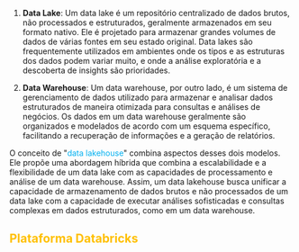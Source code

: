 
1. **Data Lake**: Um data lake é um repositório centralizado de dados brutos, não processados e estruturados, geralmente armazenados em seu formato nativo. Ele é projetado para armazenar grandes volumes de dados de várias fontes em seu estado original. Data lakes são frequentemente utilizados em ambientes onde os tipos e as estruturas dos dados podem variar muito, e onde a análise exploratória e a descoberta de insights são prioridades.
    
2. **Data Warehouse**: Um data warehouse, por outro lado, é um sistema de gerenciamento de dados utilizado para armazenar e analisar dados estruturados de maneira otimizada para consultas e análises de negócios. Os dados em um data warehouse geralmente são organizados e modelados de acordo com um esquema específico, facilitando a recuperação de informações e a geração de relatórios.
    

O conceito de "<span style="color:#00b0f0">data lakehouse</span>" combina aspectos desses dois modelos. Ele propõe uma abordagem híbrida que combina a escalabilidade e a flexibilidade de um data lake com as capacidades de processamento e análise de um data warehouse. Assim, um data lakehouse busca unificar a capacidade de armazenamento de dados brutos e não processados de um data lake com a capacidade de executar análises sofisticadas e consultas complexas em dados estruturados, como em um data warehouse.

## <span style="color:#ffc000">Plataforma Databricks</span> 

